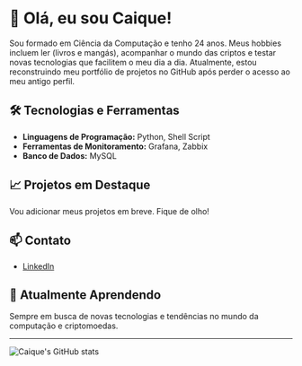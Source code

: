 # 👋 Olá, eu sou Caique!

Sou formado em Ciência da Computação e tenho 24 anos. Meus hobbies incluem ler (livros e mangás), acompanhar o mundo das criptos e testar novas tecnologias que facilitem o meu dia a dia. Atualmente, estou reconstruindo meu portfólio de projetos no GitHub após perder o acesso ao meu antigo perfil.

## 🛠️ Tecnologias e Ferramentas
- **Linguagens de Programação:** Python, Shell Script
- **Ferramentas de Monitoramento:** Grafana, Zabbix
- **Banco de Dados:** MySQL

## 📈 Projetos em Destaque
Vou adicionar meus projetos em breve. Fique de olho!

## 📫 Contato
- [LinkedIn](https://www.linkedin.com/in/caique-andrade/)

## 🌱 Atualmente Aprendendo
Sempre em busca de novas tecnologias e tendências no mundo da computação e criptomoedas.

---

![Caique's GitHub stats](https://github-readme-stats.vercel.app/api?username=kiqu3z&show_icons=true&theme=dark)

